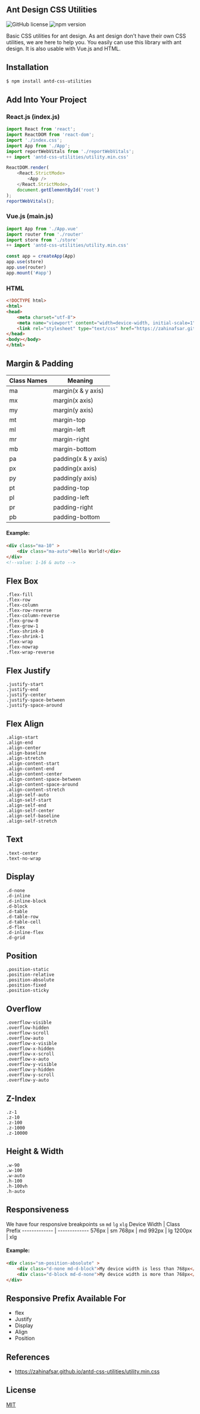 ## Ant Design CSS Utilities
![GitHub license](https://img.shields.io/badge/license-MIT-blue.svg) ![npm version](https://img.shields.io/npm/v/antd-css-utilities)

Basic CSS utilities for ant design. As ant design don't have their own CSS utilities, we are here to help you. You easily can use this library with ant design. It is also usable with Vue.js and HTML.

## Installation

```sh
$ npm install antd-css-utilities
```

## Add Into Your Project
### React.js (index.js)
```js
import React from 'react';
import ReactDOM from 'react-dom';
import './index.css';
import App from './App';
import reportWebVitals from './reportWebVitals';
++ import 'antd-css-utilities/utility.min.css'

ReactDOM.render(
    <React.StrictMode>
        <App />
    </React.StrictMode>,
    document.getElementById('root')
);
reportWebVitals();
```
### Vue.js (main.js)
```js
import App from './App.vue'
import router from './router'
import store from './store'
++ import 'antd-css-utilities/utility.min.css'

const app = createApp(App)
app.use(store)
app.use(router)
app.mount('#app')
```
### HTML
```html
<!DOCTYPE html>
<html>
<head>
    <meta charset="utf-8">
    <meta name="viewport" content="width=device-width, initial-scale=1">
    <link rel="stylesheet" type="text/css" href="https://zahinafsar.github.io/antd-utility-class/utility.min.css">
</head>
<body></body>
</html>
```

## Margin & Padding
Class Names | Meaning
------------- | -------------
ma | margin(x & y axis)
mx | margin(x axis)
my | margin(y axis)
mt | margin-top
ml | margin-left
mr | margin-right
mb | margin-bottom
pa | padding(x & y axis)
px | padding(x axis)
py | padding(y axis)
pt | padding-top
pl | padding-left
pr | padding-right
pb | padding-bottom
#### Example:

```html
<div class="ma-10" >
    <div class="ma-auto">Hello World!</div>
</div>
<!--value: 1-16 & auto -->
```
## Flex Box
```
.flex-fill
.flex-row
.flex-column
.flex-row-reverse
.flex-column-reverse
.flex-grow-0
.flex-grow-1
.flex-shrink-0
.flex-shrink-1
.flex-wrap
.flex-nowrap
.flex-wrap-reverse
```
## Flex Justify
```
.justify-start
.justify-end
.justify-center
.justify-space-between
.justify-space-around
```
## Flex Align
```
.align-start
.align-end
.align-center
.align-baseline
.align-stretch
.align-content-start
.align-content-end
.align-content-center
.align-content-space-between
.align-content-space-around
.align-content-stretch
.align-self-auto
.align-self-start
.align-self-end
.align-self-center
.align-self-baseline
.align-self-stretch
```
## Text
```
.text-center
.text-no-wrap
```
## Display
```
.d-none 
.d-inline 
.d-inline-block 
.d-block 
.d-table 
.d-table-row 
.d-table-cell 
.d-flex 
.d-inline-flex 
.d-grid 
```
## Position
```
.position-static 
.position-relative 
.position-absolute 
.position-fixed 
.position-sticky 
```
## Overflow
```
.overflow-visible 
.overflow-hidden 
.overflow-scroll 
.overflow-auto 
.overflow-x-visible 
.overflow-x-hidden 
.overflow-x-scroll 
.overflow-x-auto 
.overflow-y-visible 
.overflow-y-hidden 
.overflow-y-scroll 
.overflow-y-auto 
```
## Z-Index
```
.z-1
.z-10
.z-100
.z-1000
.z-10000
```
## Height & Width
```
.w-90
.w-100
.w-auto
.h-100
.h-100vh
.h-auto
```
## Responsiveness
We have four responsive breakpoints `sm` `md` `lg` `xlg`
Device Width | Class Prefix
------------- | -------------
576px | sm
768px | md
992px | lg
1200px | xlg

#### Example:

```html
<div class="sm-position-absolute" >
    <div class="d-none md-d-block">My device width is less than 768px</div>
    <div class="d-block md-d-none">My device width is more than 768px</div>
</div>
```
## Responsive Prefix Available For
- flex
- Justify
- Display
- Align
- Position

## References

- https://zahinafsar.github.io/antd-css-utilities/utility.min.css

## License

[MIT](LICENSE)


[npm-url]: https://npmjs.org/package/antd-css-utilities
